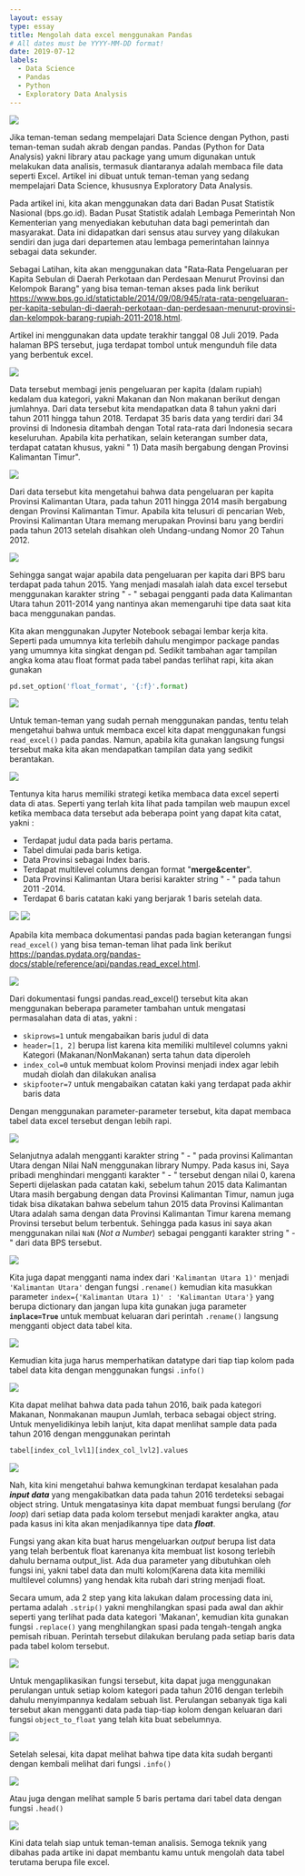 ```yaml
---
layout: essay
type: essay
title: Mengolah data excel menggunakan Pandas
# All dates must be YYYY-MM-DD format!
date: 2019-07-12
labels:
  - Data Science
  - Pandas
  - Python
  - Exploratory Data Analysis
---
```


<img class="ui image" src="../images/Medium/excel/0_panda ilustration.jpg">

Jika teman-teman sedang mempelajari Data Science dengan Python, pasti teman-teman sudah akrab dengan pandas. Pandas (Python for Data Analysis) yakni library atau package yang umum digunakan untuk melakukan data analisis, termasuk diantaranya adalah membaca file data seperti Excel. Artikel ini dibuat untuk teman-teman yang sedang mempelajari Data Science, khususnya Exploratory Data Analysis.

Pada artikel ini, kita akan menggunakan data dari Badan Pusat Statistik Nasional (bps.go.id). Badan Pusat Statistik adalah Lembaga Pemerintah Non Kementerian yang menyediakan kebutuhan data bagi pemerintah dan masyarakat. Data ini didapatkan dari sensus atau survey yang dilakukan sendiri dan juga dari departemen atau lembaga pemerintahan lainnya sebagai data sekunder. 

Sebagai Latihan, kita akan menggunakan data "Rata‑Rata Pengeluaran per Kapita Sebulan di Daerah Perkotaan dan Perdesaan Menurut Provinsi dan Kelompok Barang" yang bisa teman-teman akses pada link berikut <https://www.bps.go.id/statictable/2014/09/08/945/rata-rata-pengeluaran-per-kapita-sebulan-di-daerah-perkotaan-dan-perdesaan-menurut-provinsi-dan-kelompok-barang-rupiah-2011-2018.html>.

Artikel ini menggunakan data update terakhir tanggal 08 Juli 2019. Pada halaman BPS tersebut, juga terdapat tombol untuk mengunduh file data yang berbentuk excel. 

<img class="ui image" src="../images/Medium/excel/1_bps.png">

Data tersebut membagi jenis pengeluaran per kapita (dalam rupiah) kedalam dua kategori, yakni Makanan dan Non makanan berikut dengan jumlahnya. Dari data tersebut kita mendapatkan data 8 tahun yakni dari tahun 2011 hingga tahun 2018. Terdapat 35 baris data yang terdiri dari 34 provinsi di Indonesia ditambah dengan Total rata-rata dari Indonesia secara keseluruhan. Apabila kita perhatikan, selain keterangan sumber data, terdapat catatan khusus, yakni " 1) Data masih bergabung dengan Provinsi Kalimantan Timur".

<img class="ui image" src="../images/Medium/excel/2_catatan_kaki.png">

Dari data tersebut kita mengetahui bahwa data pengeluaran per kapita Provinsi Kalimantan Utara, pada tahun 2011 hingga 2014 masih bergabung dengan Provinsi Kalimantan Timur. Apabila kita telusuri di pencarian Web, Provinsi Kalimantan Utara memang merupakan Provinsi baru yang berdiri pada tahun 2013 setelah disahkan oleh Undang-undang Nomor 20 Tahun 2012.

<img class="ui image" src="../images/Medium/excel/3_Kalimantan Utara.png">

Sehingga sangat wajar apabila data pengeluaran per kapita dari BPS baru terdapat pada tahun 2015. Yang menjadi masalah ialah data excel tersebut menggunakan karakter string " - " sebagai pengganti pada data Kalimantan Utara tahun 2011-2014 yang nantinya akan memengaruhi tipe data saat kita baca menggunakan pandas.

Kita akan menggunakan Jupyter Notebook sebagai lembar kerja kita. Seperti pada umumnya kita terlebih dahulu mengimpor package pandas yang umumnya kita singkat dengan pd. Sedikit tambahan agar tampilan angka koma atau float format pada tabel pandas terlihat rapi, kita akan gunakan 
```python
pd.set_option('float_format', '{:f}'.format)
```

<img class="ui image" src="../images/Medium/excel/4_import_pandas.png">

Untuk teman-teman yang sudah pernah menggunakan pandas, tentu telah mengetahui bahwa untuk membaca excel kita dapat menggunakan fungsi `read_excel()` pada pandas. Namun, apabila kita gunakan langsung fungsi tersebut maka kita akan mendapatkan tampilan data yang sedikit berantakan.

<img class="ui image" src="../images/Medium/excel/5_load_excel.png">

Tentunya kita harus memiliki strategi ketika membaca data excel seperti data di atas. Seperti yang terlah kita lihat pada tampilan web maupun excel ketika membaca data tersebut ada beberapa point yang dapat kita catat, yakni :

* Terdapat judul data pada baris pertama.
* Tabel dimulai pada baris ketiga.
* Data Provinsi sebagai Index baris.
* Terdapat multilevel columns dengan format "**merge&center**".
* Data Provinsi Kalimantan Utara berisi karakter string " - " pada tahun 2011 -2014.
* Terdapat 6 baris catatan kaki yang berjarak 1 baris setelah data.

<img class="ui image" src="../images/Medium/excel/6_anomali_data_1.png">

<img class="ui image" src="../images/Medium/excel/7_anomali_data_2.png">

Apabila kita membaca dokumentasi pandas pada bagian keterangan fungsi `read_excel()` yang bisa teman-teman lihat pada link berikut  <https://pandas.pydata.org/pandas-docs/stable/reference/api/pandas.read_excel.html>. 

<img class="ui image" src="../images/Medium/excel/8_pandas_load_excel_documentation.png">

Dari dokumentasi fungsi pandas.read_excel() tersebut kita akan menggunakan beberapa parameter tambahan untuk mengatasi permasalahan data di atas, yakni :
* `skiprows=1` untuk mengabaikan baris judul di data
* `header=[1, 2]` berupa list karena kita memiliki multilevel columns yakni Kategori (Makanan/NonMakanan) serta tahun data diperoleh
* `index_col=0` untuk membuat kolom Provinsi menjadi index agar lebih mudah diolah dan dilakukan analisa
* `skipfooter=7` untuk mengabaikan catatan kaki yang terdapat pada akhir baris data

Dengan menggunakan parameter-parameter tersebut, kita dapat membaca tabel data excel tersebut dengan lebih rapi. 

<img class="ui image" src="../images/Medium/excel/9_read_excel_proper.png">

Selanjutnya adalah mengganti karakter string " - " pada provinsi Kalimantan Utara dengan Nilai NaN menggunakan library Numpy. Pada kasus ini, Saya pribadi menghindari mengganti karakter " - " tersebut dengan nilai 0, karena Seperti dijelaskan pada catatan kaki, sebelum tahun 2015 data Kalimantan Utara masih bergabung dengan data Provinsi Kalimantan Timur, namun juga tidak bisa dikatakan bahwa sebelum tahun 2015  data Provinsi Kalimantan Utara adalah sama dengan data Provinsi Kalimantan Timur karena memang Provinsi tersebut belum terbentuk. Sehingga pada kasus ini saya akan menggunakan nilai `NaN` (_Not a Number_) sebagai pengganti karakter string " - " dari data BPS tersebut.

<img class="ui image" src="../images/Medium/excel/10_replace_strip.png">

Kita juga dapat mengganti nama index dari `'Kalimantan Utara 1)'` menjadi `'Kalimantan Utara'` dengan fungsi `.rename()` kemudian kita masukkan parameter `index={'Kalimantan Utara 1)' : 'Kalimantan Utara'}` yang berupa dictionary dan jangan lupa kita gunakan juga parameter **`inplace=True`** untuk membuat keluaran dari perintah `.rename()` langsung mengganti object data tabel kita.

<img class="ui image" src="../images/Medium/excel/11_rename_Kaltara.png">

Kemudian kita juga harus memperhatikan datatype dari tiap tiap kolom pada tabel data kita dengan menggunakan fungsi `.info()`

<img class="ui image" src="../images/Medium/excel/12_object_string.png">

Kita dapat melihat bahwa data pada tahun 2016, baik pada kategori Makanan, Nonmakanan maupun Jumlah, terbaca sebagai object string. Untuk menyelidikinya lebih lanjut, kita dapat menlihat sample data pada tahun 2016 dengan menggunakan perintah 
```python
tabel[index_col_lvl1][index_col_lvl2].values
```

<img class="ui image" src="../images/Medium/excel/13_data_string.png">

Nah, kita kini mengetahui bahwa kemungkinan terdapat kesalahan pada **_input data_** yang mengakibatkan data pada tahun 2016 terdeteksi sebagai object string. Untuk mengatasinya kita dapat membuat fungsi berulang (_for loop_) dari setiap data pada kolom tersebut menjadi karakter angka, atau pada kasus ini kita akan menjadikannya tipe data **_float_**. 

Fungsi yang akan kita buat harus mengeluarkan _output_ berupa list data yang telah berbentuk float karenanya kita membuat list kosong terlebih dahulu bernama output_list. Ada dua parameter yang dibutuhkan oleh fungsi ini, yakni tabel data dan multi kolom(Karena data kita memiliki multilevel columns) yang hendak kita rubah dari string menjadi float.

Secara umum, ada 2 step yang kita lakukan dalam processing data ini, pertama adalah `.strip()` yakni menghilangkan spasi pada awal dan akhir seperti yang terlihat pada data kategori 'Makanan', kemudian kita gunakan fungsi `.replace()` yang menghilangkan spasi pada tengah-tengah angka pemisah ribuan. Perintah tersebut dilakukan berulang pada setiap baris data pada tabel kolom tersebut.

<img class="ui image" src="../images/Medium/excel/14_function_data.png">

Untuk mengaplikasikan fungsi tersebut, kita dapat juga menggunakan perulangan untuk setiap kolom kategori pada tahun 2016 dengan terlebih dahulu menyimpannya kedalam sebuah list. Perulangan sebanyak tiga kali tersebut akan mengganti data pada tiap-tiap kolom dengan keluaran dari fungsi `object_to_float` yang telah kita buat sebelumnya.

<img class="ui image" src="../images/Medium/excel/15_string_col_list.png">

Setelah selesai, kita dapat melihat bahwa tipe data kita sudah berganti dengan kembali melihat dari fungsi `.info()`

<img class="ui image" src="../images/Medium/excel/16_data_info.png">

Atau juga dengan melihat sample 5 baris pertama dari tabel data dengan fungsi `.head()`

<img class="ui image" src="../images/Medium/excel/17_data_clean.png">

Kini data telah siap untuk teman-teman analisis. Semoga teknik yang dibahas pada artike ini dapat membantu kamu untuk mengolah data tabel terutama berupa file excel.
